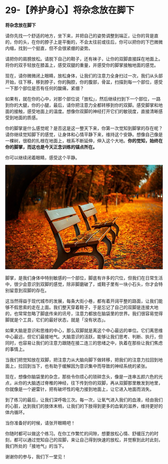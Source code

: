 # 29-【养护身心】将杂念放在脚下

**将杂念放在脚下**

请你先找一个舒适的地方，坐下来，并把自己的姿势调整到端正，让你的背是直的，你的头，在你的脖子上是平衡的，不会太往前或往后，你可以把你的下巴微微内缩，找到一个挺直，但不会很紧绷的姿势。

请把你的肩膀放松。请脱下自己的鞋子，还有袜子，让你的双脚直接踩在地面上。将你的双手轻放在膝盖上，感受双腿的重量，并感受你的脚掌接触地面的感觉。

现在，请你微微闭上眼睛，放松身体，让我们的注意力全身扫过一次，我们从头部开始，往下移，移到脖子，你的胸腔，你的腹部，骨盆，扫描到每一个部位，感受一下那个部位是否有任何的酸痛，紧绷？

如果有，就在你的心中，对那个部位说「放松」，然后继续扫到下一个部位，一路到你的大腿，你的小腿，最后，请你把注意力全都转移到你的双脚。感受脚掌和地面的接触，感受地面上的温度。想像你双脚的神经打开它们的敏锐度，直接清晰感受到地面的质感。

你的脚掌是什么感觉呢？是否这是这一整天下来，你第一次觉知到脚掌的存在呢？请你继续觉知脚下的感觉，让身体和心情平静下来，维持这个安静。想像自己像是一棵树，很稳的扎根在地面上，根系不断延伸，伸入这个大地。**你的觉知，始终在你的脚掌，而这也是今天正念训练的锚点所在。**

你可以继续闭着眼睛，感受这个平静。

![导出图片Tue Sep 25 2018 15_05_38 GMT+0800 (中国标准时间).png](29-【养护身心】将杂念放在脚下.assets/29518200_1537859360.png)



脚掌，是我们身体中特别敏感的一个部位，脚底有许多的穴位，但我们在日常生活中，很少会意识到双脚的感觉，除非脚磨破了，或鞋子里有一块小石头，你才会特别留意到双脚的存在。

这当然得益于现代城市的发展，每条大街小巷，都有着开阔平整的路面，让我们能够不假思索的走在上面。我们整天穿着鞋子，于是忘记了自己的双脚是连接大地的，也常常忽略了脚底传来的讯号，注意力都放在脑袋里的世界。我们很容易觉得脚就是个工具，它们的最好状态，就是「没有状态」。

如果大脑是意识和思维的中心，那么双脚就是离这个中心最远的单位。它们离思维中心最远，但它们最接地气。大脑意识的活跃，能够让我们思考、判断、执行，但同时，也容易让我们的注意力跟随在接二连三的思绪之中，执着在那些让我们焦虑的事情上。

当我们把觉知放在双脚，把注意力从大脑向脚下做转移，把我们的注意力拉回到地面上，拉回到当下，也有助于缓解因为意识集中而导致的神经系统的紧张。

现在，想像你脑袋里的杂念，那些令你烦心的琐碎念头，像是一连串五颜六色的光点，从你的大脑透过脊椎的神经，往下传到你的双脚，再从双脚那里散发到地里，你就像是一个避雷针，把有破坏性的电力接到地面上，让它进入地面而消失。

到了练习的最后，让我们深呼吸三次。每一次，让氧气进入我们的血液，经由我们的心脏，达到我们的肢体末梢，让我们的下肢得到更多的血氧的滋养，维持更好的体内循环。

当你准备好的时候，请张开眼睛吧！

你随时都可以做这个练习。在你工作繁忙的间隙，想要放松心情、舒缓压力的时刻，都可以通过觉知自己的双脚，来让自己得到快速的放松，并觉察到此时此刻，我们所处的「接地气」的当下。

谢谢你的参与，我们下一堂见！